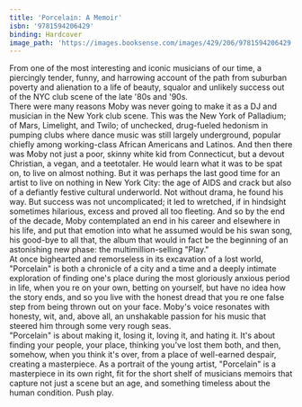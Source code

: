 ```yaml
---
title: 'Porcelain: A Memoir'
isbn: '9781594206429'
binding: Hardcover
image_path: 'https://images.booksense.com/images/429/206/9781594206429.jpg'
---
```



From one of the most interesting and iconic musicians of our time, a piercingly tender, funny, and harrowing account of the path from suburban poverty and alienation to a life of beauty, squalor and unlikely success out of the NYC club scene of the late '80s and '90s.&nbsp;
<br>There were many reasons Moby was never going to make it as a DJ and musician in the New York club scene. This was the New York of Palladium; of Mars, Limelight, and Twilo; of unchecked, drug-fueled hedonism in pumping clubs where dance music was still largely underground, popular chiefly among working-class African Americans and Latinos. And then there was Moby not just a poor, skinny white kid from Connecticut, but a devout Christian, a vegan, and a teetotaler. He would learn what it was to be spat on, to live on almost nothing. But it was perhaps the last good time for an artist to live on nothing in New York City: the age of AIDS and crack but also of a defiantly festive cultural underworld. Not without drama, he found his way. But success was not uncomplicated; it led to wretched, if in hindsight sometimes hilarious, excess and proved all too fleeting. And so by the end of the decade, Moby contemplated an end in his career and elsewhere in his life, and put that emotion into what he assumed would be his swan song, his good-bye to all that, the album that would in fact be the beginning of an astonishing new phase: the multimillion-selling "Play."&nbsp;
<br>At once bighearted and remorseless in its excavation of a lost world, "Porcelain" is both a chronicle of a city and a time and a deeply intimate exploration of finding one's place during the most gloriously anxious period in life, when you re on your own, betting on yourself, but have no idea how the story ends, and so you live with the honest dread that you re one false step from being thrown out on your face. Moby's voice resonates with honesty, wit, and, above all, an unshakable passion for his music that steered him through some very rough seas.&nbsp;
<br>"Porcelain" is about making it, losing it, loving it, and hating it. It's about finding your people, your place, thinking you've lost them both, and then, somehow, when you think it's over, from a place of well-earned despair, creating a masterpiece. As a portrait of the young artist, "Porcelain" is a masterpiece in its own right, fit for the short shelf of musicians memoirs that capture not just a scene but an age, and something timeless about the human condition. Push play.&nbsp;